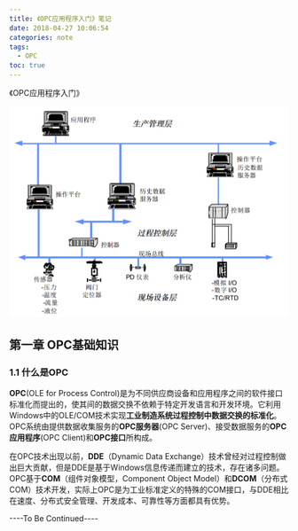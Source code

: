 ```yaml
---
title: 《OPC应用程序入门》笔记
date: 2018-04-27 10:06:54
categories: note
tags:
  - OPC
toc: true
---
```

<!-- toc -->
《OPC应用程序入门》
<!--more-->

![ch1-1](note-opc/ch1-1.PNG)

## 第一章 OPC基础知识 ##

### 1.1 什么是OPC ###

**OPC**(OLE for Process Control)是为不同供应商设备和应用程序之间的软件接口标准化而提出的，使其间的数据交换不依赖于特定开发语言和开发环境。它利用Windows中的OLE/COM技术实现**工业制造系统过程控制中数据交换的标准化**。OPC系统由提供数据收集服务的**OPC服务器**(OPC Server)、接受数据服务的**OPC应用程序**(OPC Client)和**OPC接口**所构成。

在OPC技术出现以前，**DDE**（Dynamic Data Exchange）技术曾经对过程控制做出巨大贡献，但是DDE是基于Windows信息传递而建立的技术，存在诸多问题。OPC基于**COM**（组件对象模型，Component Object Model）和**DCOM**（分布式COM）技术开发，实际上OPC是为工业标准定义的特殊的COM接口，与DDE相比在速度、分布式安全管理、开发成本、可靠性等方面都具有优势。


----To Be Continued----
